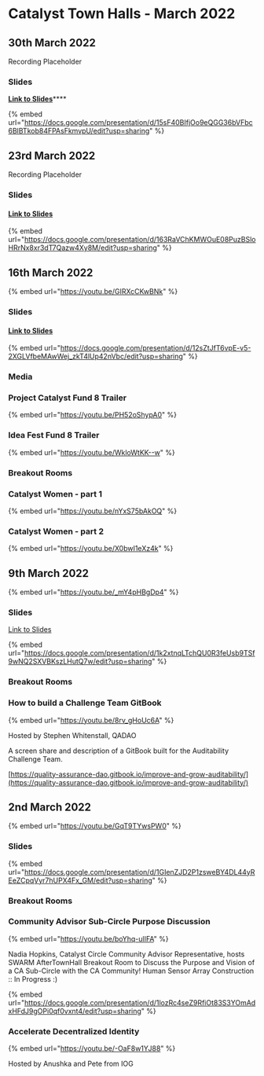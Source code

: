 # Catalyst Town Halls - March 2022

## 30th March 2022

Recording Placeholder

### Slides

[**Link to Slides**](https://docs.google.com/presentation/d/15sF40BIfjOo9eQGG36bVFbc6BlBTkob84FPAsFkmvpU/edit?usp=sharing)****

{% embed url="https://docs.google.com/presentation/d/15sF40BIfjOo9eQGG36bVFbc6BlBTkob84FPAsFkmvpU/edit?usp=sharing" %}

## 23rd March 2022

Recording Placeholder

### Slides

#### [Link to Slides](https://docs.google.com/presentation/d/163RaVChKMWOuE08PuzBSloHRrNx8xr3dT7Qazw4Xy8M/edit?usp=sharing)

{% embed url="https://docs.google.com/presentation/d/163RaVChKMWOuE08PuzBSloHRrNx8xr3dT7Qazw4Xy8M/edit?usp=sharing" %}

## 16th March 2022

{% embed url="https://youtu.be/GIRXcCKwBNk" %}

### Slides

#### ****[**Link to Slides**](https://docs.google.com/presentation/d/12sZtJfT6vpE-v5-2XGLVfbeMAwWej\_zkT4lUp42nVbc/edit?usp=sharing)****

{% embed url="https://docs.google.com/presentation/d/12sZtJfT6vpE-v5-2XGLVfbeMAwWej_zkT4lUp42nVbc/edit?usp=sharing" %}

### Media

### Project Catalyst Fund 8 Trailer

{% embed url="https://youtu.be/PH52oShypA0" %}

### Idea Fest Fund 8 Trailer

{% embed url="https://youtu.be/WkloWtKK--w" %}

### Breakout Rooms

### Catalyst Women - part 1

{% embed url="https://youtu.be/nYxS75bAkOQ" %}

### Catalyst Women - part 2

{% embed url="https://youtu.be/X0bwI1eXz4k" %}

## 9th March 2022

{% embed url="https://youtu.be/_mY4pHBgDp4" %}

### Slides

[Link to Slides](https://docs.google.com/presentation/d/1k2xtnqLTchQU0R3feUsb9TSf9wNQ2SXVBKszLHutQ7w/edit?usp=sharing)

{% embed url="https://docs.google.com/presentation/d/1k2xtnqLTchQU0R3feUsb9TSf9wNQ2SXVBKszLHutQ7w/edit?usp=sharing" %}

### Breakout Rooms

### How to build a Challenge Team GitBook

{% embed url="https://youtu.be/8rv_gHoUc6A" %}

Hosted by Stephen Whitenstall, QADAO

A screen share and description of a GitBook built for the Auditability Challenge Team.

[https://quality-assurance-dao.gitbook.io/improve-and-grow-auditability/](https://quality-assurance-dao.gitbook.io/improve-and-grow-auditability/)

## 2nd March 2022

{% embed url="https://youtu.be/GqT9TYwsPW0" %}

### Slides

{% embed url="https://docs.google.com/presentation/d/1GIenZJD2P1zsweBY4DL44yREeZCpqVyr7hUPX4Fx_GM/edit?usp=sharing" %}

### Breakout Rooms

### Community Advisor Sub-Circle Purpose Discussion

{% embed url="https://youtu.be/boYhq-ulIFA" %}

Nadia Hopkins, Catalyst Circle Community Advisor Representative, hosts SWARM AfterTownHall Breakout Room to Discuss the Purpose and Vision of a CA Sub-Circle with the CA Community! Human Sensor Array Construction :: In Progress :)

{% embed url="https://docs.google.com/presentation/d/1lozRc4seZ9RfiOt83S3YOmAdxHFdJ9gOPi0qf0vxnt4/edit?usp=sharing" %}

### Accelerate Decentralized Identity

{% embed url="https://youtu.be/-OaF8w1YJ88" %}

Hosted by Anushka and Pete from IOG
